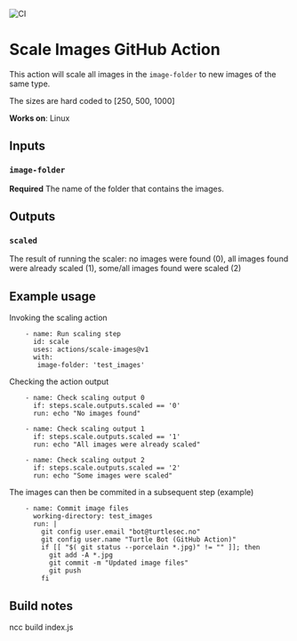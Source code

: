 ![CI](https://github.com/turtlesec-no/scale-images/workflows/CI/badge.svg)

# Scale Images GitHub Action

This action will scale all images in the `image-folder` to new images of the same type.

The sizes are hard coded to [250, 500, 1000]

**Works on**: Linux

## Inputs

### `image-folder`

**Required** The name of the folder that contains the images.

## Outputs

### `scaled`

The result of running the scaler: no images were found (0), all images found were already scaled (1), some/all images found were scaled (2)

## Example usage
Invoking the scaling action
~~~~
    - name: Run scaling step
      id: scale
      uses: actions/scale-images@v1
      with:
       image-folder: 'test_images'
~~~~
Checking the action output
~~~~
    - name: Check scaling output 0
      if: steps.scale.outputs.scaled == '0'
      run: echo "No images found"

    - name: Check scaling output 1
      if: steps.scale.outputs.scaled == '1'
      run: echo "All images were already scaled"

    - name: Check scaling output 2
      if: steps.scale.outputs.scaled == '2'
      run: echo "Some images were scaled"
~~~~
The images can then be commited in a subsequent step (example)
~~~~
    - name: Commit image files
      working-directory: test_images
      run: | 
        git config user.email "bot@turtlesec.no"
        git config user.name "Turtle Bot (GitHub Action)"
        if [[ "$( git status --porcelain *.jpg)" != "" ]]; then
          git add -A *.jpg
          git commit -m "Updated image files"
          git push
        fi
~~~~

## Build notes

ncc build index.js

